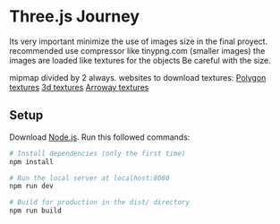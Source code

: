 # Three.js Journey

Its very important minimize the use of images size in the final proyect.
recommended use compressor like tinypng.com (smaller images)
the images are loaded like textures for the objects
Be careful with the size.

mipmap divided by 2 always.
websites to download textures:
[Polygon textures](https://poliigon.com)
[3d textures](https://3dtextures.me)
[Arroway textures](https://arroway-textures.ch)


## Setup
Download [Node.js](https://nodejs.org/en/download/).
Run this followed commands:

``` bash
# Install dependencies (only the first time)
npm install

# Run the local server at localhost:8080
npm run dev

# Build for production in the dist/ directory
npm run build
```
